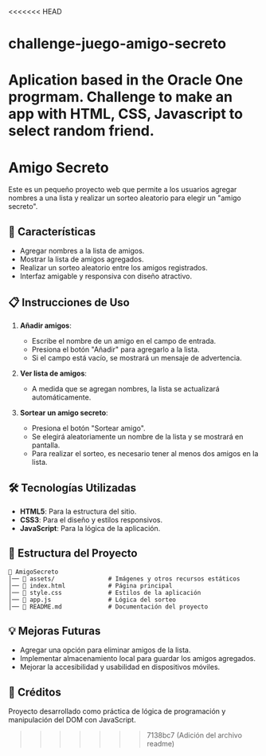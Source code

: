 <<<<<<< HEAD
# challenge-juego-amigo-secreto
Aplication based in the Oracle One progrmam. Challenge to make an app with HTML, CSS, Javascript to select random friend.
=======
# Amigo Secreto

Este es un pequeño proyecto web que permite a los usuarios agregar nombres a una lista y realizar un sorteo aleatorio para elegir un "amigo secreto".

## 🚀 Características

- Agregar nombres a la lista de amigos.
- Mostrar la lista de amigos agregados.
- Realizar un sorteo aleatorio entre los amigos registrados.
- Interfaz amigable y responsiva con diseño atractivo.

## 📋 Instrucciones de Uso

1. **Añadir amigos**:  
   - Escribe el nombre de un amigo en el campo de entrada.  
   - Presiona el botón "Añadir" para agregarlo a la lista.  
   - Si el campo está vacío, se mostrará un mensaje de advertencia.

2. **Ver lista de amigos**:  
   - A medida que se agregan nombres, la lista se actualizará automáticamente.

3. **Sortear un amigo secreto**:  
   - Presiona el botón "Sortear amigo".  
   - Se elegirá aleatoriamente un nombre de la lista y se mostrará en pantalla.  
   - Para realizar el sorteo, es necesario tener al menos dos amigos en la lista.

## 🛠️ Tecnologías Utilizadas

- **HTML5**: Para la estructura del sitio.
- **CSS3**: Para el diseño y estilos responsivos.
- **JavaScript**: Para la lógica de la aplicación.

## 📂 Estructura del Proyecto

```
📁 AmigoSecreto
│── 📂 assets/               # Imágenes y otros recursos estáticos
│── 📜 index.html            # Página principal
│── 📜 style.css             # Estilos de la aplicación
│── 📜 app.js                # Lógica del sorteo
│── 📜 README.md             # Documentación del proyecto
```

## 💡 Mejoras Futuras

- Agregar una opción para eliminar amigos de la lista.
- Implementar almacenamiento local para guardar los amigos agregados.
- Mejorar la accesibilidad y usabilidad en dispositivos móviles.

## 📌 Créditos

Proyecto desarrollado como práctica de lógica de programación y manipulación del DOM con JavaScript.
>>>>>>> 7138bc7 (Adición del archivo readme)
